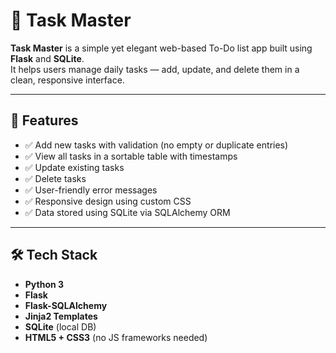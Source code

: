 # 📝 Task Master

**Task Master** is a simple yet elegant web-based To-Do list app built using **Flask** and **SQLite**.  
It helps users manage daily tasks — add, update, and delete them in a clean, responsive interface.

---

## 🚀 Features

- ✅ Add new tasks with validation (no empty or duplicate entries)
- ✅ View all tasks in a sortable table with timestamps
- ✅ Update existing tasks
- ✅ Delete tasks
- ✅ User-friendly error messages
- ✅ Responsive design using custom CSS
- ✅ Data stored using SQLite via SQLAlchemy ORM

---

## 🛠️ Tech Stack

- **Python 3**
- **Flask**
- **Flask-SQLAlchemy**
- **Jinja2 Templates**
- **SQLite** (local DB)
- **HTML5 + CSS3** (no JS frameworks needed)
